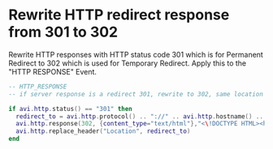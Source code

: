 # Rewrite	HTTP	redirect	response	from	301	to	302

Rewrite	HTTP	responses	with	HTTP	status	code	301	which	is	for	Permanent	Redirect	to	302	which	is used	for	Temporary	Redirect. Apply this to the "HTTP RESPONSE" Event.

```lua
-- HTTP_RESPONSE
-- if server response is a redirect 301, rewrite to 302, same location

if avi.http.status() == "301" then
  redirect_to = avi.http.protocol() .. "://" .. avi.http.hostname() .. avi.http.get_uri()
  avi.http.response(302, {content_type="text/html"},"<\!DOCTYPE HTML><html lang=\"en-US\"> <head> <meta charset=\"UTF-8\"> <meta http-equiv=\"refresh\" content=\"0; url=\"" .. redirect_to .. "\"> <script type=\"text/javascript\"> window.location.href = \"" .. redirect_to .. "\"</script> <title>Page Redirection</title> </head> <body> If you are not redirected automatically, follow this <a href=\""  .. redirect_to .. "\">link to example</a>. </body></html>")
  avi.http.replace_header("Location", redirect_to)
end
```
